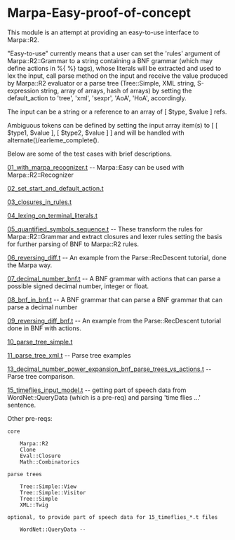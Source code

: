 Marpa-Easy-proof-of-concept
===========================

This module is an attempt at providing an easy-to-use interface 
to Marpa::R2.

"Easy-to-use" currently means that a user can set the 'rules' argument 
of Marpa::R2::Grammar to a string containing a BNF grammar (which
may define actions in %{ %} tags), whose literals will be extracted and 
used to lex the input, call parse method on the input and receive 
the value produced by Marpa::R2 evaluator or a parse tree (Tree::Simple, 
XML string, S-expression string, array of arrays, hash of arrays) 
by setting the default_action to 'tree', 'xml', 'sexpr', 'AoA', 
'HoA', accordingly. 

The input can be a string or a reference to an array of [ $type, $value ] refs. 

Ambiguous tokens can be defined by setting the input array item(s) to 
[ [ $type1, $value ],  [ $type2, $value ] ] and will be handled with 
alternate()/earleme_complete().

Below are some of the test cases with brief descriptions.

[01_with_marpa_recognizer.t](https://github.com/rns/Marpa-Easy-proof-of-concept/blob/master/t/01_with_marpa_recognizer.t) -- Marpa::Easy can be used with Marpa::R2::Recognizer

[02_set_start_and_default_action.t](https://github.com/rns/Marpa-Easy-proof-of-concept/blob/master/t/02_set_start_and_default_action.t)

[03_closures_in_rules.t](https://github.com/rns/Marpa-Easy-proof-of-concept/blob/master/t/03_closures_in_rules.t)

[04_lexing_on_terminal_literals.t](https://github.com/rns/Marpa-Easy-proof-of-concept/blob/master/t/04_lexing_on_terminal_literals.t)

[05_quantified_symbols_sequence.t](https://github.com/rns/Marpa-Easy-proof-of-concept/blob/master/t/05_quantified_symbols_sequence.t) -- These transform the rules 
for Marpa::R2::Grammar and extract closures and lexer rules 
setting the basis for further parsing of BNF to Marpa::R2 rules.

[06_reversing_diff.t](https://github.com/rns/Marpa-Easy-proof-of-concept/blob/master/t/06_reversing_diff.t) -- An example from the Parse::RecDescent 
tutorial, done the Marpa way.

[07_decimal_number_bnf.t](https://github.com/rns/Marpa-Easy-proof-of-concept/blob/master/t/07_decimal_number_bnf.t) -- A BNF grammar with actions that can parse a possible signed decimal 
number, integer or float.

[08_bnf_in_bnf.t](https://github.com/rns/Marpa-Easy-proof-of-concept/blob/master/t/08_bnf_in_bnf.t) -- A BNF grammar that can parse a BNF grammar that can parse a decimal number

[09_reversing_diff_bnf.t](https://github.com/rns/Marpa-Easy-proof-of-concept/blob/master/t/09_reversing_diff_bnf.t) -- An example from the Parse::RecDescent 
tutorial done in BNF with actions.

[10_parse_tree_simple.t](https://github.com/rns/Marpa-Easy-proof-of-concept/blob/master/t/10_parse_tree_simple.t)

[11_parse_tree_xml.t](https://github.com/rns/Marpa-Easy-proof-of-concept/blob/master/t/11_parse_tree_xml.t) -- Parse tree examples

[13_decimal_number_power_expansion_bnf_parse_trees_vs_actions.t](https://github.com/rns/Marpa-Easy-proof-of-concept/blob/master/t/13_decimal_number_power_expansion_bnf_parse_trees_vs_actions.t) -- Parse 
tree comparison.

[15_timeflies_input_model.t](https://github.com/rns/Marpa-Easy-proof-of-concept/blob/master/t/15_timeflies_input_model.t) -- getting part of speech data from WordNet::QueryData (which is a pre-req) and parsing 'time flies ...' sentence.

Other pre-reqs:

	core

		Marpa::R2
		Clone
		Eval::Closure
		Math::Combinatorics

	parse trees

		Tree::Simple::View
		Tree::Simple::Visitor
		Tree::Simple
		XML::Twig

	optional, to provide part of speech data for 15_timeflies_*.t files

		WordNet::QueryData -- 
